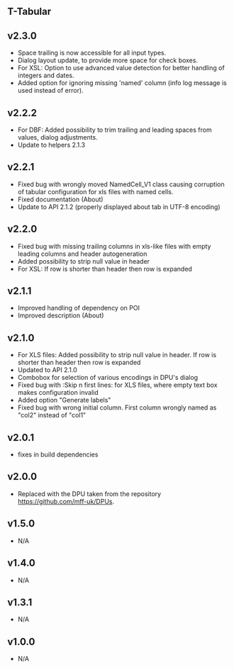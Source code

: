 T-Tabular
----------

v2.3.0
---
* Space trailing is now accessible for all input types.
* Dialog layout update, to provide more space for check boxes.
* For XSL: Option to use advanced value detection for better handling of integers and dates.
* Added option for ignoring missing 'named' column (info log message is used instead of error).

v2.2.2
---
* For DBF: Added possibility to trim trailing and leading spaces from values, dialog adjustments.
* Update to helpers 2.1.3

v2.2.1
---
* Fixed bug with wrongly moved NamedCell_V1 class causing corruption of tabular configuration for xls files with named cells.
* Fixed documentation (About)
* Update to API 2.1.2 (properly displayed about tab in UTF-8 encoding)

v2.2.0
---
* Fixed bug with missing trailing columns in xls-like files with empty leading columns and header autogeneration
* Added possibility to strip null value in header
* For XSL: If row is shorter than header then row is expanded

v2.1.1
---
* Improved handling of dependency on POI
* Improved description (About)

v2.1.0
---
* For XLS files: Added possibility to strip null value in header. If row is shorter than header then row is expanded
* Updated to API 2.1.0
* Combobox for selection of various encodings in DPU's dialog
* Fixed bug with :Skip n first lines: for XLS files, where empty text box makes configuration invalid
* Added option "Generate labels"
* Fixed bug with wrong initial column. First column wrongly named as "col2" instead of "col1"

v2.0.1
---
* fixes in build dependencies

v2.0.0
---
* Replaced with the DPU taken from the repository https://github.com/mff-uk/DPUs.

v1.5.0
---
* N/A

v1.4.0
---
* N/A

v1.3.1
---
* N/A

v1.0.0
---
* N/A

